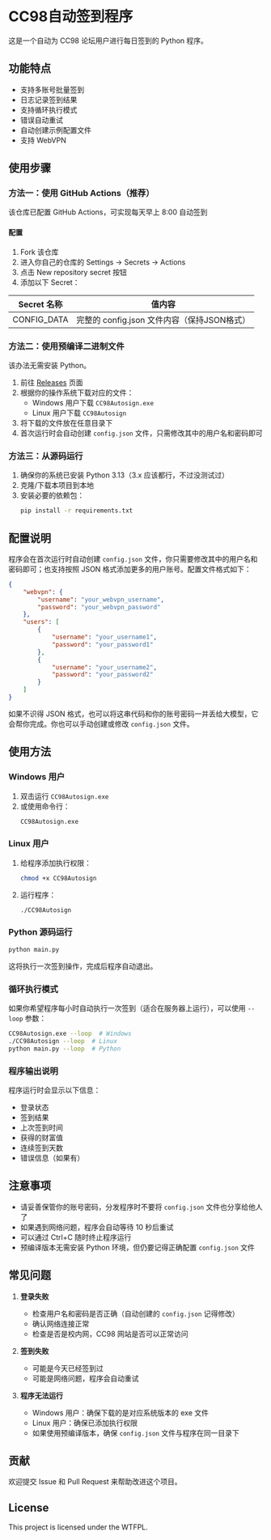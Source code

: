 # CC98自动签到程序

这是一个自动为 CC98 论坛用户进行每日签到的 Python 程序。

## 功能特点

- 支持多账号批量签到
- 日志记录签到结果
- 支持循环执行模式
- 错误自动重试
- 自动创建示例配置文件
- 支持 WebVPN

## 使用步骤

### 方法一：使用 GitHub Actions（推荐）

该仓库已配置 GitHub Actions，可实现每天早上 8:00 自动签到

#### 配置
1. Fork 该仓库
2. 进入你自己的仓库的 Settings → Secrets → Actions
3. 点击 New repository secret 按钮
4. 添加以下 Secret：

| Secret 名称   | 值内容                                |
|--------------|-------------------------------------|
| CONFIG_DATA  | 完整的 config.json 文件内容（保持JSON格式） |


### 方法二：使用预编译二进制文件

该办法无需安装 Python。

1. 前往 [Releases](https://github.com/inuEbisu/CC98Autosign/releases) 页面
2. 根据你的操作系统下载对应的文件：
   - Windows 用户下载 `CC98Autosign.exe`
   - Linux 用户下载 `CC98Autosign`
3. 将下载的文件放在任意目录下
4. 首次运行时会自动创建 `config.json` 文件，只需修改其中的用户名和密码即可

### 方法三：从源码运行

1. 确保你的系统已安装 Python 3.13（3.x 应该都行，不过没测试过）
2. 克隆/下载本项目到本地
3. 安装必要的依赖包：
   ```bash
   pip install -r requirements.txt
   ```

## 配置说明

程序会在首次运行时自动创建 `config.json` 文件，你只需要修改其中的用户名和密码即可；也支持按照 JSON 格式添加更多的用户账号。配置文件格式如下：

```json
{
    "webvpn": {
        "username": "your_webvpn_username",
        "password": "your_webvpn_password"
    },
    "users": [
        {
            "username": "your_username1",
            "password": "your_password1"
        },
        {
            "username": "your_username2",
            "password": "your_password2"
        }
    ]
}
```

如果不识得 JSON 格式，也可以将这串代码和你的账号密码一并丢给大模型，它会帮你完成。你也可以手动创建或修改 `config.json` 文件。

## 使用方法

### Windows 用户

1. 双击运行 `CC98Autosign.exe`
2. 或使用命令行：
   ```bash
   CC98Autosign.exe
   ```

### Linux 用户

1. 给程序添加执行权限：
   ```bash
   chmod +x CC98Autosign
   ```
2. 运行程序：
   ```bash
   ./CC98Autosign
   ```

### Python 源码运行

```bash
python main.py
```

这将执行一次签到操作，完成后程序自动退出。

### 循环执行模式

如果你希望程序每小时自动执行一次签到（适合在服务器上运行），可以使用 `--loop` 参数：

```bash
CC98Autosign.exe --loop  # Windows
./CC98Autosign --loop  # Linux
python main.py --loop  # Python
```

### 程序输出说明

程序运行时会显示以下信息：
- 登录状态
- 签到结果
- 上次签到时间
- 获得的财富值
- 连续签到天数
- 错误信息（如果有）

## 注意事项

- 请妥善保管你的账号密码，分发程序时不要将 `config.json` 文件也分享给他人了
- 如果遇到网络问题，程序会自动等待 10 秒后重试
- 可以通过 Ctrl+C 随时终止程序运行
- 预编译版本无需安装 Python 环境，但仍要记得正确配置 `config.json` 文件

## 常见问题

1. **登录失败**
   - 检查用户名和密码是否正确（自动创建的 `config.json` 记得修改）
   - 确认网络连接正常
   - 检查是否是校内网，CC98 网站是否可以正常访问

2. **签到失败**
   - 可能是今天已经签到过
   - 可能是网络问题，程序会自动重试

3. **程序无法运行**
   - Windows 用户：确保下载的是对应系统版本的 exe 文件
   - Linux 用户：确保已添加执行权限
   - 如果使用预编译版本，确保 `config.json` 文件与程序在同一目录下

## 贡献

欢迎提交 Issue 和 Pull Request 来帮助改进这个项目。

## License

This project is licensed under the WTFPL.
